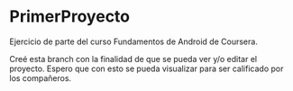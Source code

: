 # PrimerProyecto
Ejercicio de parte del curso Fundamentos de Android de Coursera. 

Creé esta branch con la finalidad de que se pueda ver y/o editar el proyecto. Espero que con esto se pueda visualizar para ser 
calificado por los compañeros.
